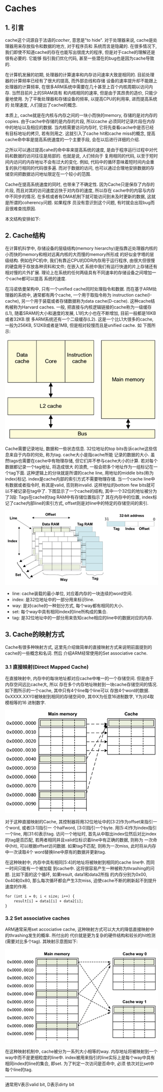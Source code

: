 # Caches

## 1. 引言

cache这个词源自于法语的*cacher*, 意思是"to hide". 对于处理器来说, cache是处理器用来存放指令和数据的地方, 对于程序员和
系统而言是隐藏的. 在很多情况下, 我们即使不知道cache的存在也能写出很庞大的程序, 但是对于cache的理解还是很有必要的. 它能够
指引我们优化代码, 甚至一些潜在的bug也是因为cache导致的.

在计算机发展的初期, 处理器的计算速率和内存访问速率大致是相同的. 目前处理器的计算频率已经有了很大的提高, 而外部总线和存储
设备的速率提升却不能跟上处理器的计算频率, 在很多ARM系统中需要在几十甚至上百个内核周期以访问内存. 当然目前片上的SRAM具有
和内核相同的速率, 但是由于其昂贵的造价, 只能少量地使用. 为了平衡处理器和存储设备的频率, 以提高CPU的利用率, 进而提高系统的
处理速度, 人们提出了cache的概念.

本质上, cache就是在内核与内存之间的一块小而快的memory, 存储的是对内存的copies. 由于cache中存储的是内存的片段, 所以cache
必须同时记录片段在内存中的地址以及相应的数据. 当内核需要访问内存时, 它将先查看cache中是否已经有目标地址的拷贝, 若有则用之.
这就引入了cache hit和cache miss的概念, 提高cache命中率是提高系统速度的一个主要手段, 会在以后进行详细的介绍.

之所以可以通过提高cahe的命中率来提高系统的速度, 是由于程序运行过程中对代码和数据的访问往往是局部的. 也就是说, 人们倾向于
复用相同的代码, 以至于短时间内访问的内存地址不会有过大的变化. 例如, 代码中的循环意味着短时间内会重复的执行相同的代码很多遍.
而对于数据的访问, 也可以通过合理地安排数据的存储空间把数据访问地址限定在一个较小的范围. 

Cache在提高系统速度的同时, 也带来了不确定性. 因为Cache只是保存了内存的片段, 而且对其的访问速度远快于对内存的速度, 所以存在
cache中的内容与内存中不同步的情况. 在多核或者有DMA机制下就可能访问到未及时更新的数据, 这就是所谓的coherency问题. 如果程序
员没有意识到这个问题, 有时就会出现bug而且很难查找原因.

本文结构安排如下:

## 2. Cache结构

在计算机科学中, 存储设备的层级结构(memory hierarchy)是指靠近处理器内核的小而快的memory和相对远离内核的大而慢的memory所形成
的好似金字塔的层级结构. 例如在PC机中, 我们有靠近CPU的DDR内存用于运行程序, 由很大但很慢的硬盘用于存放各种资料和文件; 在嵌入式
系统中我们有运行快速的片上存储还有相对慢的片外扩展. 理论上在系统的任何两级具有不同速率的存储设备之间增加一个cache都可以提高
系统的速度.

在冯诺依曼架构中, 只有一个unified cache同时处理指令和数据. 而在基于ARM处理器的系统中, 通常都有两个cache, 一个用于取指令称为
instruction cache(I-cache), 另一个用于装载或者存储数据称为data cache(D-cache). 这种cache结构被称为Harvard caches. 一般,
把直接与内核逻辑链接的cache称为一级缓存(L1), 随着SRAM的大小和速度的发展, L1的大小也在不断增加, 目前一般都是16KB或者32KB.很
多ARM系统还有一个二级缓存(L2). 这是一个比L1大很多的cache, 一般为256KB, 512KB或者是1MB, 但是相对较慢而且是unified cache. 如
下图所示:

![Typical harvard caches](/docs/images/harvard_cache.png)

Cache需要记录地址, 数据和一些状态信息. 32位地址的top bits告诉cache这些信息来自于内存的何处, 称为tag. cache大小是指cache所能
记录的数据的大小. 虽然tags也需要在cache中有物理存储, 但它们并不参与cache大小的计算. 若对每个数据都记录一个tag地址, 将造成很大
的浪费, 一般会把多个地址作为一组标记在一个tag下面. 这种逻辑上的分块就是所谓的cache line, 用地址的middle bits(称为index)标记.
index是cache内部的索引方式不需要物理存储. 当一个cache line中有数据或者指令时, 称其是valid, 否则称invalid. 这样地址的bottom few
bits就可以不被记录在tag中了. 下图显示了一个cache的结构, 其中一个32位的地址被分为了3段: Tags在cache的tag RAM中有存储位置指示了
其在内存中的位置, index标记了cache内部line的索引方式, offset则是对line中的特定的存储空间的索引.

![cache architecture](/docs/images/cache_architecture.png)

* line: cache装载的最小单位, 对应着内存的一块连续的word空间.
* index: 是32位地址中的一部分用来标识line.
* way: 是对cache的一种划分方式, 每个way都有相同的大小.
* set: 每个way中具有相同index的line所构成的集合.
* tag: 是32位地址中的一部分用来告知cache相应的line中的数据对应的内存.

## 3. Cache的映射方式

Cache有很多种映射方式, 这里先介绍做简单的直接映射方式来说明前面提到的cache的一些概念和名词. 然后
介绍ARM经常使用的Set associative cache.

### 3.1 直接映射(Direct Mapped Cache)

在直接映射中, 内存中的每块地址都对应cache中唯一的一个存储空间. 但是由于内存空间远比cache大, 所以
存在多个内存地址映射到一块cache存储空间的情况. 如下图所示的一个cache, 其中只有4个line每个line可以
存放4个word的数据. 0xXXXX.XXY0被映射到相同的存储空间中, 其中X为任意16进制数字, Y为对4取模相等的16
进制数字.

![direct mapped cache](/docs/images/direct_mapped_cache.png)

对于这种直接映射的Cache, 其控制器将用32位地址中的[3:2]作为offset来指引一个word, 或者[3:1]指引一
个halfword, [3:0]指引一个byte. 用[5:4]作为index指引一个line, 用[31:6]表示tag. 访问一个地址时,
首先从中取出index位然后对比index的tag是否匹配, 若两者相同并且valid位标识着line中有正确的数据, 则称为
一次命中(hit), 可以根据offset访问数据. 如果tag不匹配, 则称为一次miss, 此时将从内存中一次读取4个
word替换line中原有的数据并更新tag.

在这种映射中, 内存中具有相同[5:4]的地址将被映射到相同的cache line中. 而同一时间只能有一个被加载
到cache中. 这将很容易产生一种被称为thrashing的问题. 比如下面的这个循环, 如果result, data1和data2所指
的内存分别为0x00, 0x40和0x80, 那么每次循环都会产生3次miss, 迫使cache不断的刷新起不到提升速度的作用.

	for (int i = 0; i < size; i++) {
		result[i] = data1[i] + data2[i];
	}


### 3.2 Set associative caches

ARM通常采用set accociative cache, 这种映射方式可以大大的降低直接映射中的thrashing发生的概率. 所付出的
代价就是更为复杂的硬件结构和较长的hit检测(需要对比多个tag). 其映射示意图如下:

![set associative cache](/docs/images/set_associative_cache.png)

在这种映射机制中, cache被分为一系列大小相等的way. 内存地址将被映射到一个way中而不是更细粒度的line中.
index被用来指引的line实际上是每个way中具有相同index的line的集合, 即set. 为了判定一次访问是否命中, 必须
依次对比set中每个line的tag.



---

通常用V表示valid bit, D表示dirty bit
